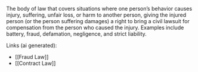 The body of law that covers situations where one person’s behavior causes injury, suffering, unfair loss, or harm to another person, giving the injured person (or the person suffering damages) a right to bring a civil lawsuit for compensation from the person who caused the injury. Examples include battery, fraud, defamation, negligence, and strict liability.

Links (ai generated):
 - [[Fraud Law]]
 - [[Contract Law]]
